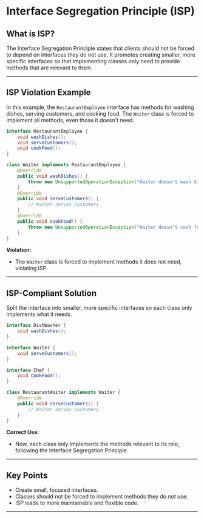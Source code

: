 # Interface Segregation Principle (ISP) 

## What is ISP?

The Interface Segregation Principle states that clients should not be forced to depend on interfaces they do not use. It promotes creating smaller, more specific interfaces so that implementing classes only need to provide methods that are relevant to them.

---

## ISP Violation Example

In this example, the `RestaurantEmployee` interface has methods for washing dishes, serving customers, and cooking food. The `Waiter` class is forced to implement all methods, even those it doesn't need.

```java
interface RestaurantEmployee {
    void washDishes();
    void serveCustomers();
    void cookFood();
}

class Waiter implements RestaurantEmployee {
    @Override
    public void washDishes() {
        throw new UnsupportedOperationException("Waiter doesn't wash dishes");
    }
    @Override
    public void serveCustomers() {
        // Waiter serves customers
    }
    @Override
    public void cookFood() {
        throw new UnsupportedOperationException("Waiter doesn't cook food");
    }
}
```

**Violation:**  
- The `Waiter` class is forced to implement methods it does not need, violating ISP.

---

## ISP-Compliant Solution

Split the interface into smaller, more specific interfaces so each class only implements what it needs.

```java
interface DishWasher {
    void washDishes();
}

interface Waiter {
    void serveCustomers();
}

interface Chef {
    void cookFood();
}

class RestaurantWaiter implements Waiter {
    @Override
    public void serveCustomers() {
        // Waiter serves customers
    }
}
```

**Correct Use:**  
- Now, each class only implements the methods relevant to its role, following the Interface Segregation Principle.

---

## Key Points

- Create small, focused interfaces.
- Classes should not be forced to implement methods they do not use.
- ISP leads to more maintainable and flexible code.

---
